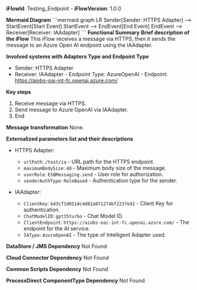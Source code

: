 **iFlowId**: Testing_Endpoint - **iFlowVersion**: 1.0.0

**Mermaid Diagram**
\`\`\`mermaid
graph LR
    Sender[Sender: HTTPS Adapter] --> StartEvent[Start Event]
    StartEvent --> EndEvent[End Event]
    EndEvent --> Receiver[Receiver: IAAdapter]
\`\`\`
**Functional Summary**
**Brief description of the iFlow**
This iFlow receives a message via HTTPS, then it sends the message to an Azure Open AI endpoint using the IAAdapter.

**Involved systems with Adapters Type and Endpoint Type**
- Sender: HTTPS Adapter
- Receiver: IAAdapter - Endpoint Type: AzureOpenAI - Endpoint: https://aiobs-oai-int-fc.openai.azure.com/

**Key steps**
1.  Receive message via HTTPS.
2.  Send message to Azure OpenAI via IAAdapter.
3.  End

**Message transformation**
None.

**Externalized parameters list and their descriptions**
- HTTPS Adapter:
    - `urlPath`: `/test/ia` - URL path for the HTTPS endpoint.
    - `maximumBodySize`: `40` - Maximum body size of the message.
    - `userRole`: `ESBMessaging.send` - User role for authorization.
    - `senderAuthType`: `RoleBased` - Authentication type for the sender.

- IAAdapter:
    - `ClientKey`: `b43cf1d6514c4d81a071274bf2237e42` - Client Key for authentication.
    - `ChatModelID`: `gpt35turbo` - Chat Model ID.
    - `ClientEndpoint`: `https://aiobs-oai-int-fc.openai.azure.com/` - The endpoint for the AI service.
    - `IAType`: `AzureOpenAI` - The type of Intelligent Adapter used.

**DataStore / JMS Dependency**
Not Found

**Cloud Connector Dependency**
Not Found

**Common Scripts Dependency**
Not Found

**ProcessDirect ComponentType Dependency**
Not Found